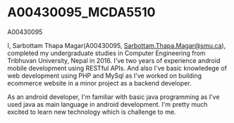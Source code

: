 # A00430095_MCDA5510
A00430095

I, Sarbottam Thapa Magar(A00430095, Sarbottam.Thapa.Magar@smu.ca), completed my undergraduate studies in Computer Engineering from Tribhuvan University, Nepal in 2016. I've two years of experience android mobile development using RESTful APIs. And also I've basic knowledege of web development using PHP and MySql  as I've worked on building ecommerce website in a minor project as a backend developer.

As an android developer, I'm familiar with basic java programming as I've used java as main language in android development. I'm pretty much excited to learn new technology which is challenge to me. 
